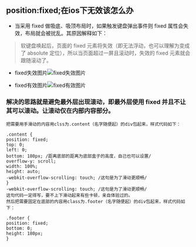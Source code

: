 ## position:fixed;在ios下无效该怎么办
* 当采用 fixed 做吸底、吸顶布局时，如果触发键盘弹出事件则 fixed 属性会失效，布局就会被扰乱。其原因解释如下：
  
> 软键盘唤起后，页面的 fixed 元素将失效（即无法浮动，也可以理解为变成了 absolute 定位），所以当页面超过一屏且滚动时，失效的 fixed 元素就会跟随滚动了。

* fixed失效图片![fixed失效图片](https://camo.githubusercontent.com/671fd2a17aac46ba6886b5ed16cbbb852d66dcc6911a9561b7a691d333b5563e/68747470733a2f2f6566652e62616964752e636f6d2f626c6f672f6d6f62696c652d66697865642d6c61796f75742f696d672f66697865645f6275675f302e706e67)
  
*  fixed有效图片![fixed有效图片](https://camo.githubusercontent.com/ddff8bfeae45895d653065e05d2f563fd622ec233e4c69e236a6997d2904dff1/68747470733a2f2f6566652e62616964752e636f6d2f626c6f672f6d6f62696c652d66697865642d6c61796f75742f696d672f66697865645f6275675f312e706e67)

### 解决的思路就是避免最外层出现滚动，即最外层使用 fixed 并且不让其可以滚动。让滚动仅在内部内容部分。

```
把需要用手滑动的内容用clss为.content（名字随便起）的div包起来，样式代码如下：

.content {
position: fixed;
top: 0;
left: 0;
bottom: 180px; /距离底部的距离为底部盒子的高度，自己也可以设置/
overflow-y: scroll;
width: 100%;
height: auto;
-webkit-overflow-scrolling: touch; /这句是为了滑动更顺畅/
}
-webkit-overflow-scrolling: touch; /这句是为了滑动更顺畅/
这句代码一定得写，要不上下滑动起来有些卡顿，亲自体验过的。
然后把需要固定在底部的内容用class为.footer（名字随便起）的div包起来，样式代码如下：

.footer {
position: fixed;
bottom: 0;
height: 180px;
}
```